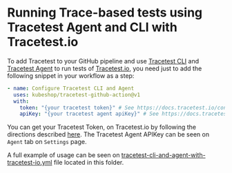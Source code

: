 # Running Trace-based tests using Tracetest Agent and CLI with Tracetest.io

To add Tracetest to your GitHub pipeline and use [Tracetest CLI](https://docs.tracetest.io/cli/cli-installation-reference) and [Tracetest Agent](https://docs.tracetest.io/concepts/agent) to run tests of [Tracetest.io](https://docs.tracetest.io/), you need just to add the following snippet in your workflow as a step:

```yaml
- name: Configure Tracetest CLI and Agent
  uses: kubeshop/tracetest-github-action@v1
  with:
    token: "{your tracetest token}" # See https://docs.tracetest.io/concepts/environment-tokens for more details
    apiKey: "{your tracetest agent apiKey}" # See https://docs.tracetest.io/concepts/agent for more details
```

You can get your Tracetest Token, on Tracetest.io by following the directions described [here](https://docs.tracetest.io/concepts/environment-tokens). The Tracetest Agent APIKey can be seen on `Agent` tab on `Settings` page.

A full example of usage can be seen on [tracetest-cli-and-agent-with-tracetest-io.yml](./tracetest-cli-and-agent-with-tracetest-io.yml) file located in this folder.
